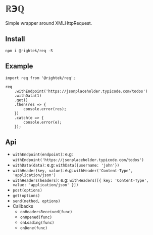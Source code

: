 # ℝ℈ℚ
Simple wrapper around XMLHttpRequest. 

## Install
`npm i @rightek/req -S`

## Example

```
import req from '@rightek/req';

req
    .withEndpoint('https://jsonplaceholder.typicode.com/todos')
    .withData(1)
    .get()
    .then(res => {
        console.error(res);
    })
    .catch(e => {
        console.error(e);
    });
```

## Api
- `withEndpoint(endpoint)`: e.g: `withEndpoint('https://jsonplaceholder.typicode.com/todos')`
- `withData(data)`: e.g: `withData({username: 'john'})`
- `withHeader(key, value)`: e.g: `withHeader('Content-Type', 'application/json')`
- `withHeaders(headers)`: e.g: `withHeaders([{ key: 'Content-Type', value: 'application/json' }])`
- `post(options)`
- `get(options)`
- `send(method, options)`
- Callbacks
    - `onHeadersReceived(func)`
    - `onOpened(func)`
    - `onLoading(func)`
    - `onDone(func)`
